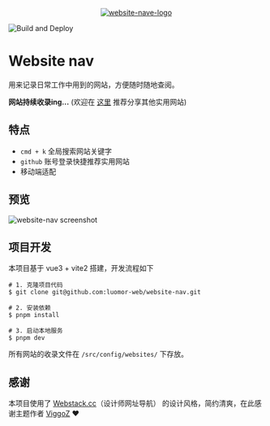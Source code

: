 <p align="center">
  <a href="https://luomor-web.github.io/website-nav" target="_blank">
    <img src="./public/logo.png" alt="website-nave-logo">
  </a>
</p>

![Build and Deploy](https://github.com/luomor-web/website-nav/actions/workflows/deploy.yml/badge.svg)

# Website nav

用来记录日常工作中用到的网站，方便随时随地查阅。

**网站持续收录ing...** (欢迎在 [这里](https://github.com/luomor-web/website-nav/issues/new?assignees=&labels=new-link&template=new-link.yml&title=%E3%80%90%E6%96%B0%E5%A2%9E%E5%AE%9E%E7%94%A8%E7%BD%91%E7%AB%99%E3%80%91) 推荐分享其他实用网站)

## 特点

- `cmd + k` 全局搜索网站关键字
- `github` 账号登录快捷推荐实用网站
- 移动端适配

## 预览

![website-nav screenshot](./website-nav.screenshot.png)

## 项目开发

本项目基于 vue3 + vite2 搭建，开发流程如下

```shell
# 1. 克隆项目代码
$ git clone git@github.com:luomor-web/website-nav.git

# 2. 安装依赖
$ pnpm install

# 3. 启动本地服务
$ pnpm dev
```

所有网站的收录文件在 `/src/config/websites/` 下存放。

## 感谢

本项目使用了 [Webstack.cc](http://webstack.cc/cn/index.html)（设计师网址导航） 的设计风格，简约清爽，在此感谢主题作者 [ViggoZ](https://github.com/ViggoZ) :heart:
